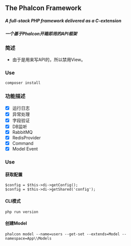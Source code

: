 ## The Phalcon Framework

##### A full-stack PHP framework delivered as a C-extension
##### 一个基于Phalcon开箱即用的API框架


### 简述
- 由于是用来写API的，所以禁用View。

### Use
```
composer install
```

### 功能描述
- [x] 运行日志
- [x] 异常处理
- [x] 字段验证
- [x] DB监听
- [x] RabbitMQ
- [x] RedisProvider
- [x] Command
- [x] Model Event

### Use

#### 获取配置
```
$config = $this->di->getConfig();
$config = $this->di->getShared('config');
```

#### CLI模式
```
php run version
```

#### 创建Model
```
phalcon model --name=users --get-set --extends=Model --namespace=App\\Models
```